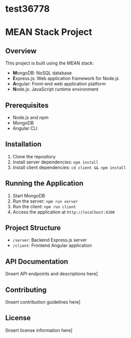 # test36778

# MEAN Stack Project

## Overview

This project is built using the MEAN stack:

- **M**ongoDB: NoSQL database
- **E**xpress.js: Web application framework for Node.js
- **A**ngular: Front-end web application platform
- **N**ode.js: JavaScript runtime environment

## Prerequisites

- Node.js and npm
- MongoDB
- Angular CLI

## Installation

1. Clone the repository
2. Install server dependencies: `npm install`
3. Install client dependencies: `cd client && npm install`

## Running the Application

1. Start MongoDB
2. Run the server: `npm run server`
3. Run the client: `npm run client`
4. Access the application at `http://localhost:4200`

## Project Structure

- `/server`: Backend Express.js server
- `/client`: Frontend Angular application

## API Documentation

[Insert API endpoints and descriptions here]

## Contributing

[Insert contribution guidelines here]

## License

[Insert license information here]
